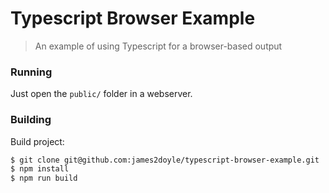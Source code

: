 # Typescript Browser Example

> An example of using Typescript for a browser-based output

### Running

Just open the `public/` folder in a webserver.

### Building

Build project:

```bash
$ git clone git@github.com:james2doyle/typescript-browser-example.git
$ npm install
$ npm run build
```
